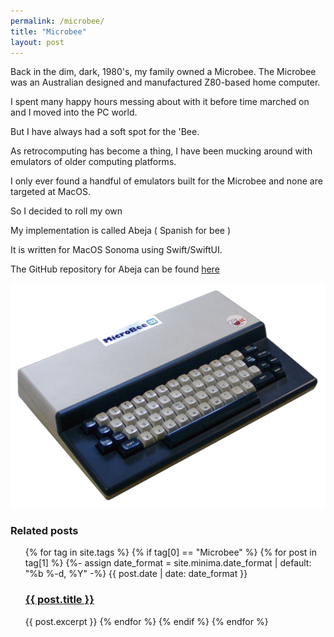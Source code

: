 ```yaml
---
permalink: /microbee/
title: "Microbee"
layout: post
---
```


Back in the dim, dark, 1980's,  my family owned a Microbee. 
The Microbee was an Australian designed and manufactured Z80-based home computer.
 
I spent many happy hours messing about with it before time marched on and I moved into the PC world.

But I have always had a soft spot for the 'Bee.

As retrocomputing has become a thing,  I have been mucking around with emulators of older computing platforms.

I only ever found a handful of emulators built for the Microbee and none are targeted at MacOS.

So I decided to roll my own

My implementation is called Abeja ( Spanish for bee )

It is written for MacOS Sonoma using Swift/SwiftUI.

The GitHub repository for Abeja can be found [here](https://github.com/fatherdougalmaguire/Abeja "Abeja GitHub repository")

![My first computer](/assets/images/Microbee32K_IC.png)

### Related posts

<ul class="post-list">
{% for tag in site.tags %}
  {% if tag[0] == "Microbee" %}
     {% for post in tag[1] %}
        {%- assign date_format = site.minima.date_format | default: "%b %-d, %Y" -%}
        {{ post.date | date: date_format }}<br>
        <h3><a href="{{ post.url }}">{{ post.title }}</a></h3>
        {{ post.excerpt }}
     {% endfor %}
  {% endif %}
{% endfor %}
</ul>